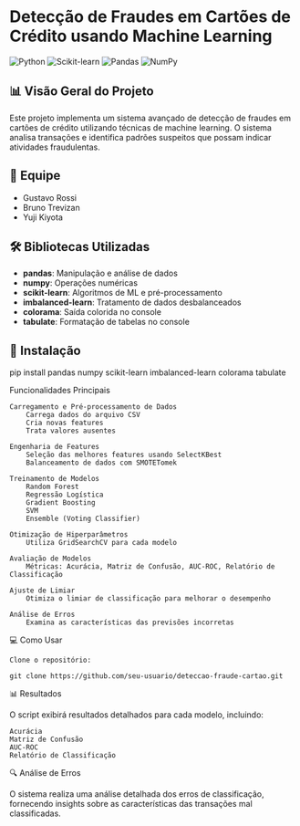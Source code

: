 # Detecção de Fraudes em Cartões de Crédito usando Machine Learning

![Python](https://img.shields.io/badge/Python-3.7%2B-blue)
![Scikit-learn](https://img.shields.io/badge/Scikit--learn-0.24%2B-orange)
![Pandas](https://img.shields.io/badge/Pandas-1.0%2B-green)
![NumPy](https://img.shields.io/badge/NumPy-1.18%2B-yellow)

## 📊 Visão Geral do Projeto

Este projeto implementa um sistema avançado de detecção de fraudes em cartões de crédito utilizando técnicas de machine learning. O sistema analisa transações e identifica padrões suspeitos que possam indicar atividades fraudulentas.

## 👥 Equipe

- Gustavo Rossi
- Bruno Trevizan
- Yuji Kiyota

## 🛠️ Bibliotecas Utilizadas

- **pandas**: Manipulação e análise de dados
- **numpy**: Operações numéricas
- **scikit-learn**: Algoritmos de ML e pré-processamento
- **imbalanced-learn**: Tratamento de dados desbalanceados
- **colorama**: Saída colorida no console
- **tabulate**: Formatação de tabelas no console

## 🔧 Instalação

pip install pandas numpy scikit-learn imbalanced-learn colorama tabulate

Funcionalidades Principais

    Carregamento e Pré-processamento de Dados
        Carrega dados do arquivo CSV
        Cria novas features
        Trata valores ausentes

    Engenharia de Features
        Seleção das melhores features usando SelectKBest
        Balanceamento de dados com SMOTETomek

    Treinamento de Modelos
        Random Forest
        Regressão Logística
        Gradient Boosting
        SVM
        Ensemble (Voting Classifier)

    Otimização de Hiperparâmetros
        Utiliza GridSearchCV para cada modelo

    Avaliação de Modelos
        Métricas: Acurácia, Matriz de Confusão, AUC-ROC, Relatório de Classificação

    Ajuste de Limiar
        Otimiza o limiar de classificação para melhorar o desempenho

    Análise de Erros
        Examina as características das previsões incorretas

💻 Como Usar

    Clone o repositório:

    git clone https://github.com/seu-usuario/deteccao-fraude-cartao.git

📊 Resultados

O script exibirá resultados detalhados para cada modelo, incluindo:

    Acurácia
    Matriz de Confusão
    AUC-ROC
    Relatório de Classificação

🔍 Análise de Erros

O sistema realiza uma análise detalhada dos erros de classificação, fornecendo insights sobre as características das transações mal classificadas.


    

